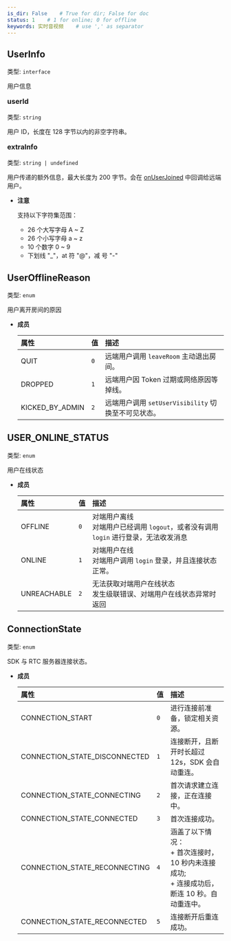 ```yaml
---
is_dir: False    # True for dir; False for doc
status: 1    # 1 for online; 0 for offline
keywords: 实时音视频    # use ',' as separator
---
```


## UserInfo <span id="userinfo"></span>

类型: `interface`

用户信息

<p style="font-size: 16px;font-weight: bolder;"> userId <span id="userinfo-userid"></span></p> 

类型: <code>string</code>

用户 ID，长度在 128 字节以内的非空字符串。

<p style="font-size: 16px;font-weight: bolder;"> extraInfo <span id="userinfo-extrainfo"></span></p> 

类型: <code>string | undefined</code>

用户传递的额外信息，最大长度为 200 字节。会在 [onUserJoined](104479.md#onuserjoined) 中回调给远端用户。

- **注意**

  支持以下字符集范围：
  + 26 个大写字母 A ~ Z
  + 26 个小写字母 a ~ z
  + 10 个数字 0 ~ 9
  + 下划线 "_"，at 符 "@"，减 号 "-"


## UserOfflineReason <span id="userofflinereason"></span>

类型: `enum`

用户离开房间的原因

- **成员**

  | 属性 | 值 | 描述 |
  | :-- | :-- | :-- |
  | QUIT | `0` | 远端用户调用 `leaveRoom` 主动退出房间。 |
  | DROPPED | `1` | 远端用户因 Token 过期或网络原因等掉线。 |
  | KICKED_BY_ADMIN | `2` | 远端用户调用 `setUserVisibility` 切换至不可见状态。 |


## USER_ONLINE_STATUS <span id="user_online_status"></span>

类型: `enum`

用户在线状态

- **成员**

  | 属性 | 值 | 描述 |
  | :-- | :-- | :-- |
  | OFFLINE | `0` | 对端用户离线<br>对端用户已经调用 `logout`，或者没有调用 `login` 进行登录，无法收发消息 |
  | ONLINE | `1` | 对端用户在线<br>对端用户调用 `login` 登录，并且连接状态正常。 |
  | UNREACHABLE | `2` | 无法获取对端用户在线状态<br>发生级联错误、对端用户在线状态异常时返回 |


## ConnectionState <span id="connectionstate"></span>

类型: `enum`

SDK 与 RTC 服务器连接状态。

- **成员**

  | 属性 | 值 | 描述 |
  | :-- | :-- | :-- |
  | CONNECTION_START | `0` | 进行连接前准备，锁定相关资源。 |
  | CONNECTION_STATE_DISCONNECTED | `1` | 连接断开，且断开时长超过 12s，SDK 会自动重连。 |
  | CONNECTION_STATE_CONNECTING | `2` | 首次请求建立连接，正在连接中。 |
  | CONNECTION_STATE_CONNECTED | `3` | 首次连接成功。 |
  | CONNECTION_STATE_RECONNECTING | `4` | 涵盖了以下情况：<br>+ 首次连接时，10 秒内未连接成功;<br>+ 连接成功后，断连 10 秒。自动重连中。 |
  | CONNECTION_STATE_RECONNECTED | `5` | 连接断开后重连成功。 |
